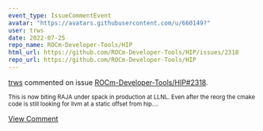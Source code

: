 ```yaml
---
event_type: IssueCommentEvent
avatar: "https://avatars.githubusercontent.com/u/660149?"
user: trws
date: 2022-07-25
repo_name: ROCm-Developer-Tools/HIP
html_url: https://github.com/ROCm-Developer-Tools/HIP/issues/2318
repo_url: https://github.com/ROCm-Developer-Tools/HIP
---
```


<a href='https://github.com/trws' target='_blank'>trws</a> commented on issue <a href='https://github.com/ROCm-Developer-Tools/HIP/issues/2318' target='_blank'>ROCm-Developer-Tools/HIP#2318</a>.

<small>This is now biting RAJA under spack in production at LLNL.  Even after the reorg the cmake code is still looking for llvm at a static offset from hip....</small>

<a href='https://github.com/ROCm-Developer-Tools/HIP/issues/2318' target='_blank'>View Comment</a>